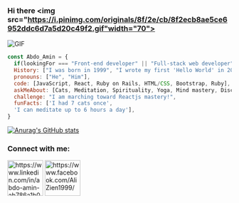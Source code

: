  ### Hi there <img src="https://i.pinimg.com/originals/8f/2e/cb/8f2ecb8ae5ce6952ddc6d7a5d20c49f2.gif"width="70"></h2>

![GIF](https://45.media.tumblr.com/953aa61572f61a52c032b8d1303c2f94/tumblr_o3irc5PTnD1tqtfrjo1_500.gif)
```javascript
const Abdo_Amin = {
  if(lookingFor === "Front-end developer" || "Full-stack web developer"),
  History: ["I was born in 1999", "I wrote my first 'Hello World' in 2017"],
  pronouns: ["He", "Him"],
  code: [JavaScript, React, Ruby on Rails, HTML/CSS, Bootstrap, Ruby],
  askMeAbout: [Cats, Meditation, Spirituality, Yoga, Mind mastery, Discipline],
  challenge: "I am marching toward Reactjs mastery!",
  funFacts: ['I had 7 cats once', 
  'I can meditate up to 6 hours a day'],
}
```

[![Anurag's GitHub stats](https://github-readme-stats.vercel.app/api?username=AbdelrhmanAmin)](https://github.com/anuraghazra/github-readme-stats)
<h3 align="left">Connect with me:</h3>
<p align="left">
<a href="https://linkedin.com/in/https://www.linkedin.com/in/abdo-amin-ab786a1b0//" target="blank"><img align="center" src="https://img.icons8.com/bubbles/200/000000/twitter.png" alt="https://www.linkedin.com/in/abdo-amin-ab786a1b0/" height="80" width="80" /></a>
<a href="https://www.facebook.com/AliZien1999/" target="blank"><img align="center" src="https://img.icons8.com/clouds/200/000000/facebook-new.png" alt="https://www.facebook.com/AliZien1999/" height="80" width="80" /></a>
</p>
